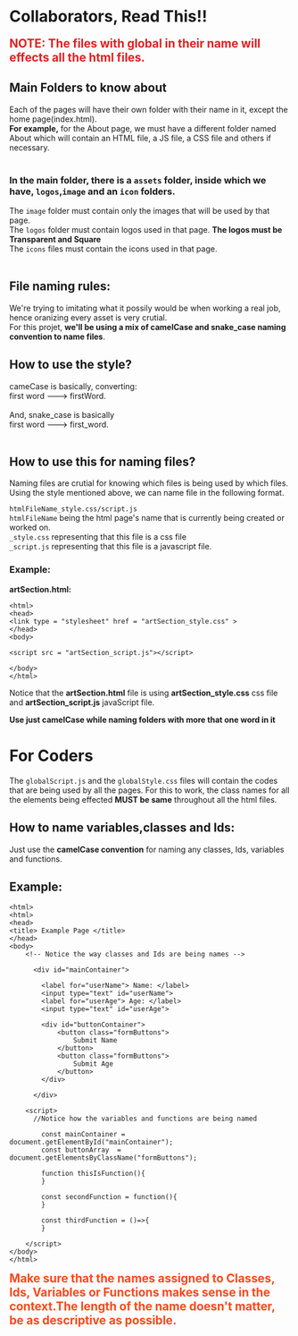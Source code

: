 # Collaborators, Read This!!

**<span style = "color: rgb(225, 33, 33); font-size: 1.3rem;">NOTE: The files with global in their name will effects all the html files.</span>**

## Main Folders to know about

Each of the pages will have their own folder with their name in it, except the home page(index.html).<br>
**For example,** for the About page, we must have a different folder named About which will contain an HTML file, a JS file, a CSS file and others if necessary. <br><br>

### In the main folder, there is a ```assets``` folder, inside which we have, ```logos```,```image``` and an ```icon``` folders.

The ```image``` folder must contain only the images that will be used by that page. <br>
The ```logos``` folder must contain logos used in that page. **The logos must be Transparent and Square**<br>
The ```icons``` files must contain the icons used in that page.<br><br>

## File naming rules:
    
We're trying to imitating what it possily would be when working a real job, hence oranizing every asset is very crutial.<br>
For this projet, **we'll be using a mix of camelCase and snake_case naming convention to name files**.

## How to use the style?

cameCase is basically, converting: <br>
first word ---> firstWord.<br>
<br>
And, snake_case is basically<br>
first word ---> first_word.<br>
<br>
 
## How to use this for naming files?

Naming files are crutial for knowing which files is being used by which files.<br>
Using the style mentioned above, we can name file in the following format.<br>

```htmlFileName_style.css/script.js```<br>
```htmlFileName``` being the html page's name that is currently being created or worked on.<br>
```_style.css``` representing that this file is a css file<br>
```_script.js``` representing that this file is a javascript file.

### Example:
**artSection.html:**
```
<html>
<head>
<link type = "stylesheet" href = "artSection_style.css" >
</head>
<body>

<script src = "artSection_script.js"></script>

</body>
</html>
```
Notice that the **artSection.html** file is using **artSection_style.css** css file and **artSection_script.js** javaScript file.

**Use just camelCase while naming folders with more that one word in it**

# For Coders

The ```globalScript.js``` and the ```globalStyle.css``` files will contain the codes that are being used by all the pages. For this to work, the class names for all the elements being effected **MUST be same** throughout all the html files.

## How to name variables,classes and Ids:
Just use the **camelCase convention** for naming any classes, Ids, variables and functions.

## Example:

```
<html>
<html>
<head>
<title> Example Page </title>
</head>
<body>
    <!-- Notice the way classes and Ids are being names -->
    
      <div id="mainContainer">

        <label for="userName"> Name: </label>
        <input type="text" id="userName">
        <label for="userAge"> Age: </label>
        <input type="text" id="userAge">

        <div id="buttonContainer">
            <button class="formButtons">
                Submit Name
            </button>
            <button class="formButtons">
                Submit Age
            </button>
        </div>

      </div> 
    
    <script>
      //Notice how the variables and functions are being named

        const mainContainer = document.getElementById("mainContainer");
        const buttonArray  = document.getElementsByClassName("formButtons");

        function thisIsFunction(){
        }

        const secondFunction = function(){
        }

        const thirdFunction = ()=>{
        }
    
    </script>
</body>
</html>
```

**<span style = "font-size: 1.3rem; color:rgb(255, 71, 25);">
Make sure that the names assigned to Classes, Ids, Variables or Functions makes sense in the context.The length of the name doesn't matter, be as descriptive as possible.
</span>**